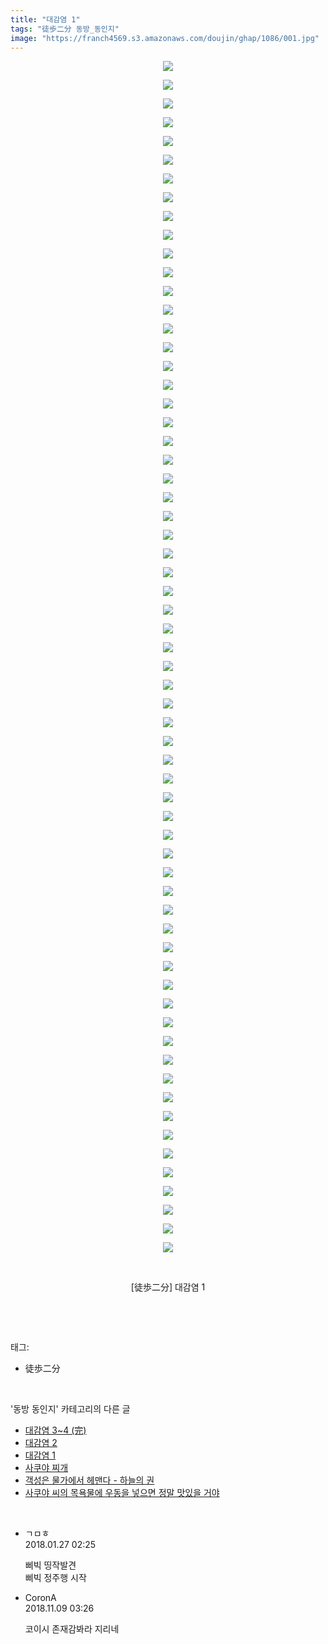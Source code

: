 ```yaml
---
title: "대감염 1"
tags: "徒歩二分 동방_동인지"
image: "https://franch4569.s3.amazonaws.com/doujin/ghap/1086/001.jpg"
---
```

<div class="article">
<p style="text-align: center; clear: none; float: none;"><img src="{{ site.imgserver2 }}/ghap/1086/001.jpg"/></p>
<p style="text-align: center; clear: none; float: none;"><img src="{{ site.imgserver2 }}/ghap/1086/002.jpg"/></p>
<p style="text-align: center; clear: none; float: none;"><img src="{{ site.imgserver2 }}/ghap/1086/003.jpg"/></p>
<p style="text-align: center; clear: none; float: none;"><img src="{{ site.imgserver2 }}/ghap/1086/004.jpg"/></p>
<p style="text-align: center; clear: none; float: none;"><img src="{{ site.imgserver2 }}/ghap/1086/005.jpg"/></p>
<p style="text-align: center; clear: none; float: none;"><img src="{{ site.imgserver2 }}/ghap/1086/006.jpg"/></p>
<p style="text-align: center; clear: none; float: none;"><img src="{{ site.imgserver2 }}/ghap/1086/007.jpg"/></p>
<p style="text-align: center; clear: none; float: none;"><img src="{{ site.imgserver2 }}/ghap/1086/008.jpg"/></p>
<p style="text-align: center; clear: none; float: none;"><img src="{{ site.imgserver2 }}/ghap/1086/009.jpg"/></p>
<p style="text-align: center; clear: none; float: none;"><img src="{{ site.imgserver2 }}/ghap/1086/010.jpg"/></p>
<p style="text-align: center; clear: none; float: none;"><img src="{{ site.imgserver2 }}/ghap/1086/011.jpg"/></p>
<p style="text-align: center; clear: none; float: none;"><img src="{{ site.imgserver2 }}/ghap/1086/012.jpg"/></p>
<p style="text-align: center; clear: none; float: none;"><img src="{{ site.imgserver2 }}/ghap/1086/013.jpg"/></p>
<p style="text-align: center; clear: none; float: none;"><img src="{{ site.imgserver2 }}/ghap/1086/014.jpg"/></p>
<p style="text-align: center; clear: none; float: none;"><img src="{{ site.imgserver2 }}/ghap/1086/015.jpg"/></p>
<p style="text-align: center; clear: none; float: none;"><img src="{{ site.imgserver2 }}/ghap/1086/016.jpg"/></p>
<p style="text-align: center; clear: none; float: none;"><img src="{{ site.imgserver2 }}/ghap/1086/017.jpg"/></p>
<p style="text-align: center; clear: none; float: none;"><img src="{{ site.imgserver2 }}/ghap/1086/018.jpg"/></p>
<p style="text-align: center; clear: none; float: none;"><img src="{{ site.imgserver2 }}/ghap/1086/019.jpg"/></p>
<p style="text-align: center; clear: none; float: none;"><img src="{{ site.imgserver2 }}/ghap/1086/020.jpg"/></p>
<p style="text-align: center; clear: none; float: none;"><img src="{{ site.imgserver2 }}/ghap/1086/021.jpg"/></p>
<p style="text-align: center; clear: none; float: none;"><img src="{{ site.imgserver2 }}/ghap/1086/022.jpg"/></p>
<p style="text-align: center; clear: none; float: none;"><img src="{{ site.imgserver2 }}/ghap/1086/023.jpg"/></p>
<p style="text-align: center; clear: none; float: none;"><img src="{{ site.imgserver2 }}/ghap/1086/024.jpg"/></p>
<p style="text-align: center; clear: none; float: none;"><img src="{{ site.imgserver2 }}/ghap/1086/025.jpg"/></p>
<p style="text-align: center; clear: none; float: none;"><img src="{{ site.imgserver2 }}/ghap/1086/026.jpg"/></p>
<p style="text-align: center; clear: none; float: none;"><img src="{{ site.imgserver2 }}/ghap/1086/027.jpg"/></p>
<p style="text-align: center; clear: none; float: none;"><img src="{{ site.imgserver2 }}/ghap/1086/028.jpg"/></p>
<p style="text-align: center; clear: none; float: none;"><img src="{{ site.imgserver2 }}/ghap/1086/029.jpg"/></p>
<p style="text-align: center; clear: none; float: none;"><img src="{{ site.imgserver2 }}/ghap/1086/030.jpg"/></p>
<p style="text-align: center; clear: none; float: none;"><img src="{{ site.imgserver2 }}/ghap/1086/031.jpg"/></p>
<p style="text-align: center; clear: none; float: none;"><img src="{{ site.imgserver2 }}/ghap/1086/032.jpg"/></p>
<p style="text-align: center; clear: none; float: none;"><img src="{{ site.imgserver2 }}/ghap/1086/033.jpg"/></p>
<p style="text-align: center; clear: none; float: none;"><img src="{{ site.imgserver2 }}/ghap/1086/034.jpg"/></p>
<p style="text-align: center; clear: none; float: none;"><img src="{{ site.imgserver2 }}/ghap/1086/035.jpg"/></p>
<p style="text-align: center; clear: none; float: none;"><img src="{{ site.imgserver2 }}/ghap/1086/036.jpg"/></p>
<p style="text-align: center; clear: none; float: none;"><img src="{{ site.imgserver2 }}/ghap/1086/037.jpg"/></p>
<p style="text-align: center; clear: none; float: none;"><img src="{{ site.imgserver2 }}/ghap/1086/038.jpg"/></p>
<p style="text-align: center; clear: none; float: none;"><img src="{{ site.imgserver2 }}/ghap/1086/039.jpg"/></p>
<p style="text-align: center; clear: none; float: none;"><img src="{{ site.imgserver2 }}/ghap/1086/040.jpg"/></p>
<p style="text-align: center; clear: none; float: none;"><img src="{{ site.imgserver2 }}/ghap/1086/041.jpg"/></p>
<p style="text-align: center; clear: none; float: none;"><img src="{{ site.imgserver2 }}/ghap/1086/042.jpg"/></p>
<p style="text-align: center; clear: none; float: none;"><img src="{{ site.imgserver2 }}/ghap/1086/043.jpg"/></p>
<p style="text-align: center; clear: none; float: none;"><img src="{{ site.imgserver2 }}/ghap/1086/044.jpg"/></p>
<p style="text-align: center; clear: none; float: none;"><img src="{{ site.imgserver2 }}/ghap/1086/045.jpg"/></p>
<p style="text-align: center; clear: none; float: none;"><img src="{{ site.imgserver2 }}/ghap/1086/046.jpg"/></p>
<p style="text-align: center; clear: none; float: none;"><img src="{{ site.imgserver2 }}/ghap/1086/047.jpg"/></p>
<p style="text-align: center; clear: none; float: none;"><img src="{{ site.imgserver2 }}/ghap/1086/048.jpg"/></p>
<p style="text-align: center; clear: none; float: none;"><img src="{{ site.imgserver2 }}/ghap/1086/049.jpg"/></p>
<p style="text-align: center; clear: none; float: none;"><img src="{{ site.imgserver2 }}/ghap/1086/050.jpg"/></p>
<p style="text-align: center; clear: none; float: none;"><img src="{{ site.imgserver2 }}/ghap/1086/051.jpg"/></p>
<p style="text-align: center; clear: none; float: none;"><img src="{{ site.imgserver2 }}/ghap/1086/052.jpg"/></p>
<p style="text-align: center; clear: none; float: none;"><img src="{{ site.imgserver2 }}/ghap/1086/053.jpg"/></p>
<p style="text-align: center; clear: none; float: none;"><img src="{{ site.imgserver2 }}/ghap/1086/054.jpg"/></p>
<p style="text-align: center; clear: none; float: none;"><img src="{{ site.imgserver2 }}/ghap/1086/055.jpg"/></p>
<p style="text-align: center; clear: none; float: none;"><img src="{{ site.imgserver2 }}/ghap/1086/056.jpg"/></p>
<p style="text-align: center; clear: none; float: none;"><img src="{{ site.imgserver2 }}/ghap/1086/057.jpg"/></p>
<p style="text-align: center; clear: none; float: none;"><img src="{{ site.imgserver2 }}/ghap/1086/058.jpg"/></p>
<p style="text-align: center; clear: none; float: none;"><img src="{{ site.imgserver2 }}/ghap/1086/059.jpg"/></p>
<p style="text-align: center; clear: none; float: none;"><img src="{{ site.imgserver2 }}/ghap/1086/060.jpg"/></p>
<p style="text-align: center; clear: none; float: none;"><img src="{{ site.imgserver2 }}/ghap/1086/061.jpg"/></p>
<p style="text-align: center; clear: none; float: none;"><img src="{{ site.imgserver2 }}/ghap/1086/062.jpg"/></p>
<p style="text-align: center; clear: none; float: none;"><img src="{{ site.imgserver2 }}/ghap/1086/063.jpg"/></p>
<p style="text-align: center; clear: none; float: none;"><img src="{{ site.imgserver2 }}/ghap/1086/064.jpg"/></p>
<p style="text-align: center; clear: none; float: none;"><br/></p>
<p style="text-align: center; clear: none; float: none;">[徒歩二分] 대감염 1</p>
<p><br/></p>
</div><br/>
<div class="tagTrail">
<p>태그: </p>
<ul>
<li>徒歩二分</li>
</ul>
</div><br/>
<div class="another">
<p>'동방 동인지' 카테고리의 다른 글</p>
<ul>
<li><a href="/ghap_1088">대감염 3~4 (完)</a></li>
<li><a href="/ghap_1087">대감염 2</a></li>
<li><a href="/ghap_1086">대감염 1</a></li>
<li><a href="/ghap_1085">사쿠야 찌개</a></li>
<li><a href="/ghap_1084">객성은 물가에서 헤맨다 - 하늘의 권</a></li>
<li><a href="/ghap_1082">사쿠야 씨의 목욕물에 우동을 넣으면 정말 맛있을 거야</a></li>
</ul>
</div><br/>
<div class="cb_module cb_fluid">
<div class="cb_wrt cb_profile">
<div class="comment">
<ul>
<li class="cb_thumb_off" id="comment15184005">
<div class="cb_comment_area">
<div class="cb_info_area">
<div class="cb_section">
<span class="cb_nick_name">ㄱㅁㅎ</span>
</div>
<div class="cb_section">
<span class="cb_date">2018.01.27 02:25 </span>
</div>
</div>
<div class="cb_dsc_comment">
<p class="cb_dsc">
											삐빅 띵작발견<br/>
삐빅 정주행 시작
										</p>
</div>
</div></li>
<li class="cb_thumb_off" id="comment15370211">
<div class="cb_comment_area">
<div class="cb_info_area">
<div class="cb_section">
<span class="cb_nick_name">CoronA</span>
</div>
<div class="cb_section">
<span class="cb_date">2018.11.09 03:26 </span>
</div>
</div>
<div class="cb_dsc_comment">
<p class="cb_dsc">
											코이시 존재감봐라 지리네
										</p>
</div>
</div></li>
</ul>
</div>
</div><!-- commentList close -->
</div><br/>
